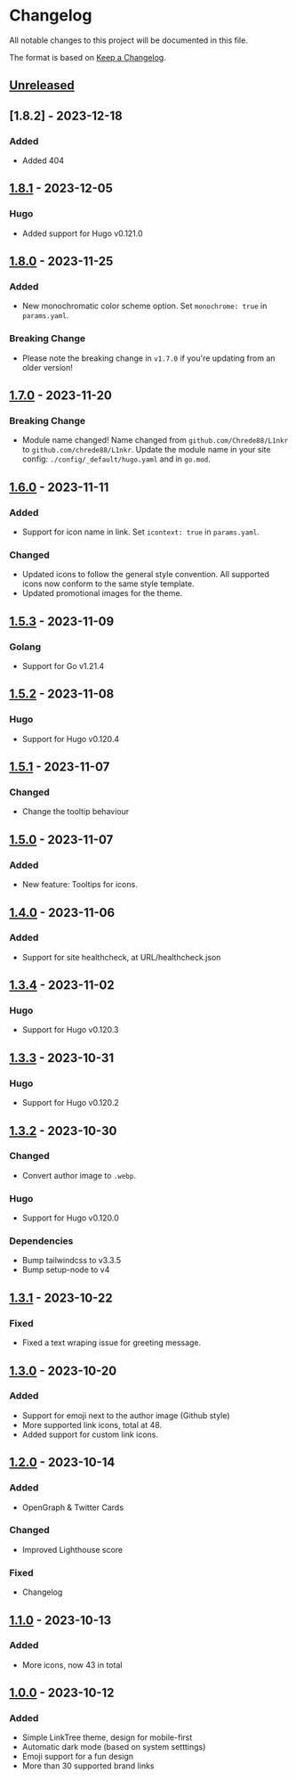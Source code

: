 # Changelog

All notable changes to this project will be documented in this file.

The format is based on [Keep a Changelog](https://keepachangelog.com/en/1.1.0/).

## [Unreleased]

## [1.8.2] - 2023-12-18

### Added
- Added 404

## [1.8.1] - 2023-12-05

### Hugo
- Added support for Hugo v0.121.0

## [1.8.0] - 2023-11-25

### Added
- New monochromatic color scheme option. Set `monochrome: true` in `params.yaml`.

### Breaking Change

- Please note the breaking change in `v1.7.0` if you're updating from an older version!

## [1.7.0] - 2023-11-20
### Breaking Change
- Module name changed!
  Name changed from `github.com/Chrede88/L1nkr` to `github.com/chrede88/L1nkr`. Update the module name in your site config: `./config/_default/hugo.yaml` and in `go.mod`.

## [1.6.0] - 2023-11-11

### Added
- Support for icon name in link. Set `icontext: true` in `params.yaml`.

### Changed
- Updated icons to follow the general style convention. All supported icons now conform to the same style template.
- Updated promotional images for the theme.

## [1.5.3] - 2023-11-09

### Golang
- Support for Go v1.21.4

## [1.5.2] - 2023-11-08

### Hugo
- Support for Hugo v0.120.4

## [1.5.1] - 2023-11-07

### Changed
- Change the tooltip behaviour

## [1.5.0] - 2023-11-07

### Added
- New feature: Tooltips for icons.

## [1.4.0] - 2023-11-06

### Added
- Support for site healthcheck, at URL/healthcheck.json

## [1.3.4] - 2023-11-02

### Hugo
- Support for Hugo v0.120.3

## [1.3.3] - 2023-10-31

### Hugo
- Support for Hugo v0.120.2

## [1.3.2] - 2023-10-30

### Changed
- Convert author image to `.webp`.

### Hugo
- Support for Hugo v0.120.0

### Dependencies
- Bump tailwindcss to v3.3.5
- Bump setup-node to v4

## [1.3.1] - 2023-10-22

### Fixed
- Fixed a text wraping issue for greeting message.

## [1.3.0] - 2023-10-20

### Added
- Support for emoji next to the author image (Github style)
- More supported link icons, total at 48.
- Added support for custom link icons.

## [1.2.0] - 2023-10-14

### Added
- OpenGraph & Twitter Cards

### Changed
- Improved Lighthouse score

### Fixed
- Changelog

## [1.1.0] - 2023-10-13

### Added
- More icons, now 43 in total

## [1.0.0] - 2023-10-12

### Added
- Simple LinkTree theme, design for mobile-first
- Automatic dark mode (based on system setttings)
- Emoji support for a fun design
- More than 30 supported brand links

[unreleased]: https://github.com/Chrede88/L1nkr/compare/v1.8.1...HEAD
[1.8.1]: https://github.com/Chrede88/L1nkr/compare/v1.8.0...v1.8.1
[1.8.0]: https://github.com/Chrede88/L1nkr/compare/v1.7.0...v1.8.0
[1.7.0]: https://github.com/Chrede88/L1nkr/compare/v1.6.0...v1.7.0
[1.6.0]: https://github.com/Chrede88/L1nkr/compare/v1.5.3...v1.6.0
[1.5.3]: https://github.com/Chrede88/L1nkr/compare/v1.5.2...v1.5.3
[1.5.2]: https://github.com/Chrede88/L1nkr/compare/v1.5.1...v1.5.2
[1.5.1]: https://github.com/Chrede88/L1nkr/compare/v1.5.0...v1.5.1
[1.5.0]: https://github.com/Chrede88/L1nkr/compare/v1.4.0...v1.5.0
[1.4.0]: https://github.com/Chrede88/L1nkr/compare/v1.3.4...v1.4.0
[1.3.4]: https://github.com/Chrede88/L1nkr/compare/v1.3.3...v1.3.4
[1.3.3]: https://github.com/Chrede88/L1nkr/compare/v1.3.2...v1.3.3
[1.3.2]: https://github.com/Chrede88/L1nkr/compare/v1.3.1...v1.3.2
[1.3.1]: https://github.com/Chrede88/L1nkr/compare/v1.3.0...v1.3.1
[1.3.0]: https://github.com/Chrede88/L1nkr/compare/v1.2.0...v1.3.0
[1.2.0]: https://github.com/Chrede88/L1nkr/compare/v1.1.0...v1.2.0
[1.1.0]: https://github.com/Chrede88/L1nkr/compare/v1.0.0...v1.1.0
[1.0.0]: https://github.com/Chrede88/L1nkr/releases/tag/v1.0.0
